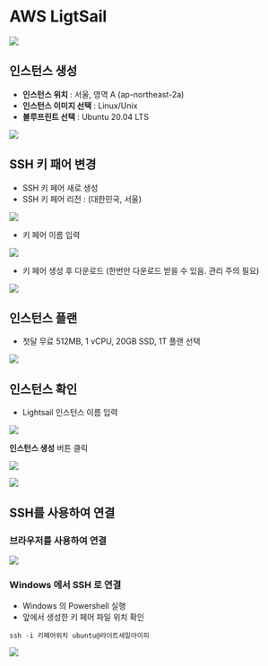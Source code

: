 # AWS LigtSail 

![](https://dbcore-assets-public.s3.ap-northeast-2.amazonaws.com/tutorials/cloud-based-web-application-development/chapter01/images/Screen%20Shot%202021-01-18%20at%204.53.35%20AM.png)

## 인스턴스 생성

* **인스턴스 위치** : 서울, 영역 A (ap-northeast-2a)
* **인스턴스 이미지 선택** : Linux/Unix
* **블루프린트 선택** : Ubuntu 20.04 LTS 

![](https://dbcore-assets-public.s3.ap-northeast-2.amazonaws.com/tutorials/cloud-based-web-application-development/chapter01/images/Screen%20Shot%202021-01-18%20at%204.57.09%20AM.png)

## SSH 키 패어 변경

* SSH 키 페어 새로 생성 
* SSH 키 페어 리전 : (대한민국, 서울)

![](https://dbcore-assets-public.s3.ap-northeast-2.amazonaws.com/tutorials/cloud-based-web-application-development/chapter01/images/Screen%20Shot%202021-01-18%20at%204.58.28%20AM.png)

* 키 페어 이름 입력

![](https://dbcore-assets-public.s3.ap-northeast-2.amazonaws.com/tutorials/cloud-based-web-application-development/chapter01/images/Screen%20Shot%202021-01-18%20at%205.00.40%20AM.png)

* 키 페어 생성 후 다운로드 (한번만 다운로드 받을 수 있음. 관리 주의 필요)

![](https://dbcore-assets-public.s3.ap-northeast-2.amazonaws.com/tutorials/cloud-based-web-application-development/chapter01/images/Screen%20Shot%202021-01-18%20at%205.01.36%20AM.png)

## 인스턴스 플랜 

* 첫달 무료 512MB, 1 vCPU, 20GB SSD, 1T 플랜 선택

![](https://dbcore-assets-public.s3.ap-northeast-2.amazonaws.com/tutorials/cloud-based-web-application-development/chapter01/images/Screen%20Shot%202021-01-18%20at%205.04.45%20AM.png)

## 인스턴스 확인

* Lightsail 인스턴스 이름 입력

![](https://dbcore-assets-public.s3.ap-northeast-2.amazonaws.com/tutorials/cloud-based-web-application-development/chapter01/images/Screen%20Shot%202021-01-18%20at%205.06.11%20AM.png)

**인스턴스 생성** 버튼 클릭

![](https://dbcore-assets-public.s3.ap-northeast-2.amazonaws.com/tutorials/cloud-based-web-application-development/chapter01/images/Screen_Shot_2021-01-18_at_5_07_38_AM.png)

![](https://dbcore-assets-public.s3.ap-northeast-2.amazonaws.com/tutorials/cloud-based-web-application-development/chapter01/images/Screen_Shot_2021-01-18_at_5_09_18_AM.png)


## SSH를 사용하여 연결

### 브라우저를 사용하여 연결 

![](https://dbcore-assets-public.s3.ap-northeast-2.amazonaws.com/tutorials/cloud-based-web-application-development/chapter01/images/Screen_Shot_2021-01-18_at_5_11_18_AM.png)

### Windows 에서 SSH 로 연결

* Windows 의 Powershell 실행
* 앞에서 생성한 키 페어 파일 위치 확인

```
ssh -i 키페어위치 ubuntu@라이트세일아이피 
```

![](https://dbcore-assets-public.s3.ap-northeast-2.amazonaws.com/tutorials/cloud-based-web-application-development/chapter01/images/Screen_Shot_2021-01-18_at_5_15_15_AM.png)

